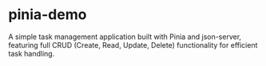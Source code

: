 # pinia-demo
A simple task management application built with Pinia and json-server, featuring full CRUD (Create, Read, Update, Delete) functionality for efficient task handling.
